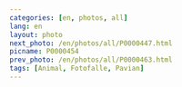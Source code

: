 ```yaml
---
categories: [en, photos, all]
lang: en
layout: photo
next_photo: /en/photos/all/P0000447.html
picname: P0000454
prev_photo: /en/photos/all/P0000463.html
tags: [Animal, Fotofalle, Pavian]
---
```

